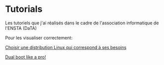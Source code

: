 # Tutorials
Les tutoriels que j'ai réalisés dans le cadre de l'association informatique de l'ENSTA (DaTA)

Pour les visualiser correctement:

[Choisir une distribution Linux qui correspond à ses besoins](https://rawgit.com/QKrempp/Tutorials/master/Choisir%20une%20distribution%20Linux%20qui%20correspond%20%C3%A0%20ses%20besoins.html)

[Dual boot like a pro!](https://rawgit.com/QKrempp/Tutorials/master/Dual%20Boot%20like%20a%20pro!.html)
